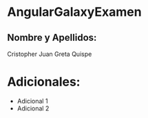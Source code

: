 # AngularGalaxyExamen

## Nombre y Apellidos:

Cristopher Juan Greta Quispe

# Adicionales:

- Adicional 1
- Adicional 2
